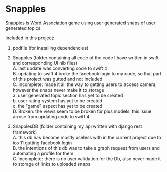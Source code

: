 ﻿# Snapples
Snapples is Word Association game using user generated snaps of user generated topics.

Included in this project:
  1. podfile (for installing dependencies)
  
  2. Snapples (folder containing all code of the code I have written in swift and corresponding UI nib files)<br />
    A. last update was converting code to swift 4<br />
    B. updating to swift 4 broke the facebook login to my code,  so that part of this project was gutted and not included<br />
    C. incomplete: made it all the way to getting users to access camera,  however the snaps never make it to storage<br />
      a.  user generated topic section has yet to be created<br />
      b.  user rating system has yet to be created<br />
      c.  the "game" aspect has yet to be created<br />
    D. Broken: the views seem to be broken for plus models,  this issue arrose from updating code to swift 4<br />
    
  3. SnapplesDB (folder containing my api written with django rest framework)<br />
    A. this db has become mostly useless with in the current project due to ios 11 gutting facebook login<br />
    B. the intentions of this db was to take a graph request from users and automating a profile for them<br />
    C. incomplete: there is no user validation for the Db, also never made it to storage of links to uploaded snaps<br />
    








